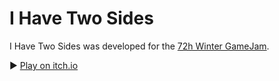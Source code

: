 # I Have Two Sides

I Have Two Sides was developed for the [72h Winter GameJam](https://itch.io/jam/wintermf-gamejam).

▶️ [Play on itch.io](https://svvoooyyyy.itch.io/ihavetwosides)
